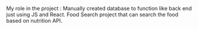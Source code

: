 My role in the project :
Manually created database to function like back end just using JS and React.
Food Search project that can search the food based on nutrition API.

